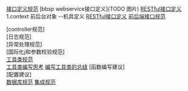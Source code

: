 [接口定义规范](https://zhuanlan.zhihu.com/p/28708259) 
[bbsp webservice接口定义](TODO 图片)
[RESTful接口定义](https://juejin.im/entry/577090792e958a00573c7e88)
    1.context 前后台对象  --机具定义
[RESTful接口定义](http://wangwei.info/about-rest-api/)
[前后端接口规范](https://github.com/f2e-journey/treasure/blob/master/api.md)
    
[controller规范]   
[日志规范]   
[异常处理规范]   
[国际化j和参数校验规范]   
[工具类规范](https://zhuanlan.zhihu.com/p/29199049)     
    [工具类编写思考](https://blog.csdn.net/sayWhat_sayHello/article/details/82453638)
    [编写工具类的总结](https://caowei3047.iteye.com/blog/459151)
[函数编写建议]    
[配置建议]  
[数据库规范]()
[集成规范]()
